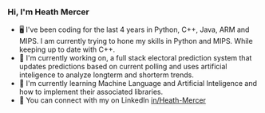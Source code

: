 ### Hi, I'm Heath Mercer 

- 🖥️ I've been coding for the last 4 years in Python, C++, Java, ARM and MIPS. I am currently trying to hone my skills in Python and MIPS. While keeping up to date with C++.
- 🔭 I'm currently working on, a full stack electoral prediction system that updates predictions based on current polling and uses artificial inteligence to analyze longterm and shorterm trends.
- 🌱 I'm currently learning Machine Language and Artificial Inteligence and how to implement their associated libraries.
- 🔎 You can connect with my on LinkedIn [in/Heath-Mercer](https://www.linkedin.com/in/heath-mercer/)
